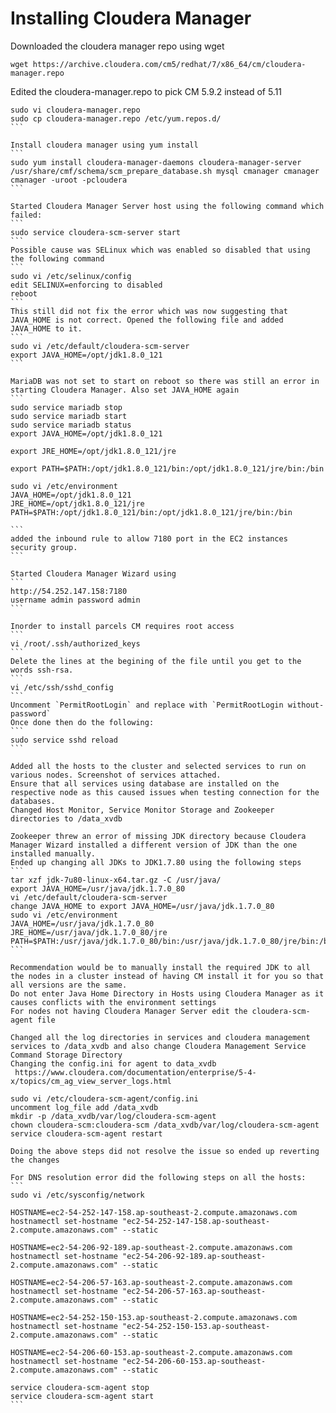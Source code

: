# Installing Cloudera Manager

Downloaded the cloudera manager repo using wget
```
wget https://archive.cloudera.com/cm5/redhat/7/x86_64/cm/cloudera-manager.repo
```
Edited the cloudera-manager.repo to pick CM 5.9.2 instead of 5.11
````
sudo vi cloudera-manager.repo
sudo cp cloudera-manager.repo /etc/yum.repos.d/
```

Install cloudera manager using yum install
```
sudo yum install cloudera-manager-daemons cloudera-manager-server
/usr/share/cmf/schema/scm_prepare_database.sh mysql cmanager cmanager cmanager -uroot -pcloudera 
```

Started Cloudera Manager Server host using the following command which failed:
```
sudo service cloudera-scm-server start
```
Possible cause was SELinux which was enabled so disabled that using the following command
```
sudo vi /etc/selinux/config
edit SELINUX=enforcing to disabled
reboot
```
This still did not fix the error which was now suggesting that JAVA_HOME is not correct. Opened the following file and added JAVA_HOME to it.
```
sudo vi /etc/default/cloudera-scm-server
export JAVA_HOME=/opt/jdk1.8.0_121
```

MariaDB was not set to start on reboot so there was still an error in starting Cloudera Manager. Also set JAVA_HOME again
```
sudo service mariadb stop
sudo service mariadb start
sudo service mariadb status
export JAVA_HOME=/opt/jdk1.8.0_121

export JRE_HOME=/opt/jdk1.8.0_121/jre

export PATH=$PATH:/opt/jdk1.8.0_121/bin:/opt/jdk1.8.0_121/jre/bin:/bin

sudo vi /etc/environment
JAVA_HOME=/opt/jdk1.8.0_121
JRE_HOME=/opt/jdk1.8.0_121/jre
PATH=$PATH:/opt/jdk1.8.0_121/bin:/opt/jdk1.8.0_121/jre/bin:/bin

```
added the inbound rule to allow 7180 port in the EC2 instances security group.
```

Started Cloudera Manager Wizard using
```
http://54.252.147.158:7180
username admin password admin
```

Inorder to install parcels CM requires root access
```
vi /root/.ssh/authorized_keys
```
Delete the lines at the begining of the file until you get to the words ssh-rsa.
```
vi /etc/ssh/sshd_config
```
Uncomment `PermitRootLogin` and replace with `PermitRootLogin without-password`
Once done then do the following:
```
sudo service sshd reload
```

Added all the hosts to the cluster and selected services to run on various nodes. Screenshot of services attached.
Ensure that all services using database are installed on the respective node as this caused issues when testing connection for the databases.
Changed Host Monitor, Service Monitor Storage and Zookeeper directories to /data_xvdb

Zookeeper threw an error of missing JDK directory because Cloudera Manager Wizard installed a different version of JDK than the one installed manually.
Ended up changing all JDKs to JDK1.7.80 using the following steps
```
tar xzf jdk-7u80-linux-x64.tar.gz -C /usr/java/
export JAVA_HOME=/usr/java/jdk.1.7.0_80
vi /etc/default/cloudera-scm-server
change JAVA_HOME to export JAVA_HOME=/usr/java/jdk.1.7.0_80
sudo vi /etc/environment
JAVA_HOME=/usr/java/jdk.1.7.0_80
JRE_HOME=/usr/java/jdk.1.7.0_80/jre
PATH=$PATH:/usr/java/jdk.1.7.0_80/bin:/usr/java/jdk.1.7.0_80/jre/bin:/bin
```

Recommendation would be to manually install the required JDK to all the nodes in a cluster instead of having CM install it for you so that all versions are the same.
Do not enter Java Home Directory in Hosts using Cloudera Manager as it causes conflicts with the environment settings
For nodes not having Cloudera Manager Server edit the cloudera-scm-agent file

Changed all the log directories in services and cloudera management services to /data_xvdb and also change Cloudera Management Service Command Storage Directory
Changing the config.ini for agent to data_xvdb
 https://www.cloudera.com/documentation/enterprise/5-4-x/topics/cm_ag_view_server_logs.html

sudo vi /etc/cloudera-scm-agent/config.ini
uncomment log_file add /data_xvdb
mkdir -p /data_xvdb/var/log/cloudera-scm-agent
chown cloudera-scm:cloudera-scm /data_xvdb/var/log/cloudera-scm-agent
service cloudera-scm-agent restart

Doing the above steps did not resolve the issue so ended up reverting the changes

For DNS resolution error did the following steps on all the hosts:
```
sudo vi /etc/sysconfig/network

HOSTNAME=ec2-54-252-147-158.ap-southeast-2.compute.amazonaws.com
hostnamectl set-hostname "ec2-54-252-147-158.ap-southeast-2.compute.amazonaws.com" --static

HOSTNAME=ec2-54-206-92-189.ap-southeast-2.compute.amazonaws.com 
hostnamectl set-hostname "ec2-54-206-92-189.ap-southeast-2.compute.amazonaws.com" --static

HOSTNAME=ec2-54-206-57-163.ap-southeast-2.compute.amazonaws.com 
hostnamectl set-hostname "ec2-54-206-57-163.ap-southeast-2.compute.amazonaws.com" --static

HOSTNAME=ec2-54-252-150-153.ap-southeast-2.compute.amazonaws.com 
hostnamectl set-hostname "ec2-54-252-150-153.ap-southeast-2.compute.amazonaws.com" --static

HOSTNAME=ec2-54-206-60-153.ap-southeast-2.compute.amazonaws.com 
hostnamectl set-hostname "ec2-54-206-60-153.ap-southeast-2.compute.amazonaws.com" --static

service cloudera-scm-agent stop
service cloudera-scm-agent start
```